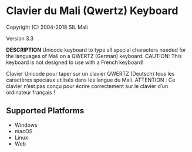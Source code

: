 Clavier du Mali (Qwertz) Keyboard
=====================

Copyright (C) 2004-2018 SIL Mali

Version 3.3

__DESCRIPTION__
Unicode keyboard to type all special characters needed for the languages of Mali on a QWERTZ (German) keyboard. CAUTION: This keyboard is not designed to use with a French keyboard!

Clavier Unicode pour taper sur un clavier QWERTZ (Deutsch) tous les caractères speciaux utilisés dans les langue du Mali. ATTENTION : Ce clavier n’est pas conçu pour écrire correctement sur le clavier d’un ordinateur français !

Supported Platforms
-------------------
 * Windows
 * macOS
 * Linux
 * Web
 